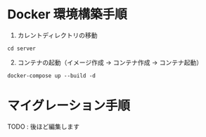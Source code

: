 # Docker 環境構築手順

1. カレントディレクトリの移動

```
cd server
```

2. コンテナの起動（イメージ作成 -> コンテナ作成 -> コンテナ起動）

```
docker-compose up --build -d
```

# マイグレーション手順

TODO : 後ほど編集します
